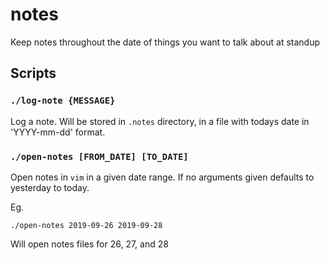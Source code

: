 # notes

Keep notes throughout the date of things you want to talk about at standup

## Scripts

### `./log-note {MESSAGE}`

Log a note. Will be stored in `.notes` directory, in a file with todays date in 'YYYY-mm-dd' format.

### `./open-notes [FROM_DATE] [TO_DATE]`

Open notes in `vim` in a given date range. If no arguments given defaults to yesterday to today.

Eg.

`./open-notes 2019-09-26 2019-09-28`

Will open notes files for 26, 27, and 28
